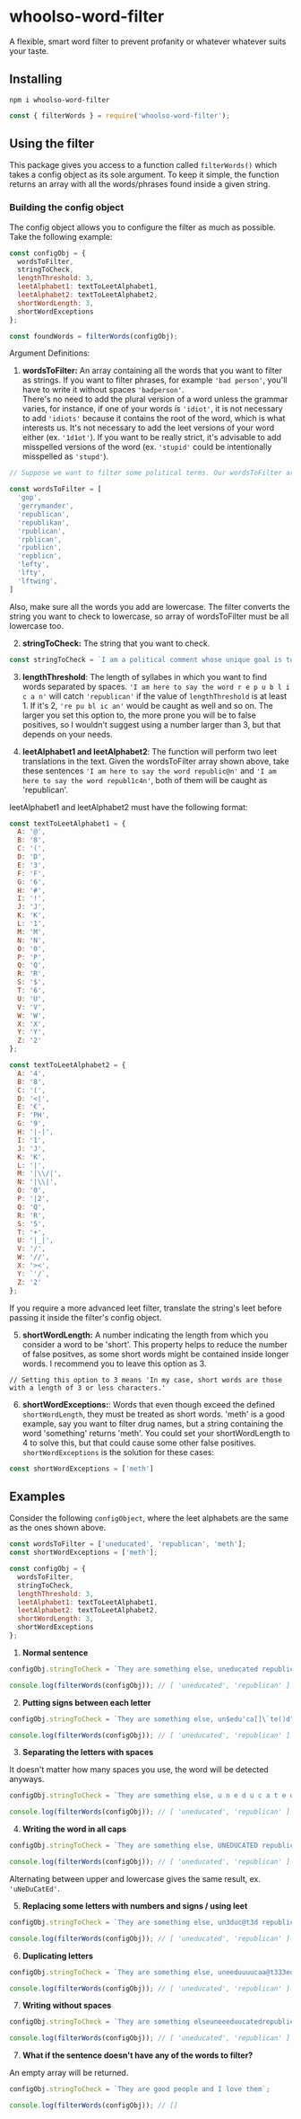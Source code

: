 # whoolso-word-filter
A flexible, smart word filter to prevent profanity or whatever whatever suits your taste.

## Installing

``npm i whoolso-word-filter``

```js
const { filterWords } = require('whoolso-word-filter');
```

## Using the filter

This package gives you access to a function called `filterWords()` which takes a config object as its sole argument. To keep it simple, the function returns an array with all
the words/phrases found inside a given string.

### Building the config object

The config object allows you to configure the filter as much as possible. Take the following example:

``` javascript
const configObj = {
  wordsToFilter,
  stringToCheck,
  lengthThreshold: 3,
  leetAlphabet1: textToLeetAlphabet1,
  leetAlphabet2: textToLeetAlphabet2,
  shortWordLength: 3,
  shortWordExceptions
};

const foundWords = filterWords(configObj);
```
Argument Definitions:

1. **wordsToFilter:** An array containing all the words that you want to filter as strings. If you want to filter phrases, for example `'bad person'`, you'll have to 
write it without spaces `'badperson'`.    
There's no need to add the plural version of a word unless the grammar varies, for instance, if one of your words is `'idiot'`, it
is not necessary to add `'idiots'` because it contains the root of the word, which is what interests us. It's not necessary to add the leet versions 
of your word either (ex. `'1d1ot'`). If you want to be really strict, it's advisable to add misspelled versions of the word (ex. `'stupid'` could be 
intentionally misspelled as `'stupd'`).

``` javascript
// Suppose we want to filter some political terms. Our wordsToFilter array could be something like this:

const wordsToFilter = [
  'gop',
  'gerrymander',
  'republican',
  'republikan',
  'rpublican',
  'rpblican',
  'rpublicn',
  'repblicn',
  'lefty',
  'lfty',
  'lftwing',
]
```

Also, make sure all the words you add are lowercase. The filter converts the string you want to check to lowercase, so array of wordsToFilter must be all lowercase too.

2. **stringToCheck:** The string that you want to check.

``` js
const stringToCheck = `I am a political comment whose unique goal is to say the word republican.`;
```

3. **lengthThreshold**: The length of syllabes in which you want to find words separated by spaces. `'I am here to say the word r e p u b l i c a n'` will catch 
`'republican'` if the value of `lengthThreshold` is at least 1. If it's 2, `'re pu bl ic an'` would be caught as well and so on. The larger you set this option to, the more 
prone you will be to false positives, so I wouldn't suggest using a number larger than 3, but that depends on your needs.

4. **leetAlphabet1 and leetAlphabet2**: The function will perform two leet translations in the text. Given the wordsToFilter array shown above, take these
sentences `'I am here to say the word republic@n'` and `'I am here to say the word republ1c4n'`, both of them will be caught as 'republican'.

leetAlphabet1 and leetAlphabet2 must have the following format:

``` js
const textToLeetAlphabet1 = {
  A: '@',
  B: '8',
  C: '(',
  D: 'D',
  E: '3',
  F: 'F',
  G: '6',
  H: '#',
  I: '!',
  J: 'J',
  K: 'K',
  L: '1',
  M: 'M',
  N: 'N',
  O: '0',
  P: 'P',
  Q: 'Q',
  R: 'R',
  S: '$',
  T: '6',
  U: 'U',
  V: 'V',
  W: 'W',
  X: 'X',
  Y: 'Y',
  Z: '2'
};

const textToLeetAlphabet2 = {
  A: '4',
  B: '8',
  C: '(',
  D: '<|',
  E: '€',
  F: 'PH',
  G: '9',
  H: '|-|',
  I: '1',
  J: 'J',
  K: 'K',
  L: '|',
  M: '|\\/|',
  N: '|\\|',
  O: '0',
  P: '|2',
  Q: 'Q',
  R: 'R',
  S: '5',
  T: '+',
  U: '|_|',
  V: '/',
  W: '//',
  X: '><',
  Y: `'/`,
  Z: '2'
};
```

If you require a more advanced leet filter, translate the string's leet before passing it inside the filter's config object.

5. **shortWordLength:** A number indicating the length from which you consider a word to be 'short'. This property helps to reduce the number of false positves, as some 
short words might be contained inside longer words. I recommend you to leave this option as 3.

`// Setting this option to 3 means 'In my case, short words are those with a length of 3 or less characters.'`

6. **shortWordExceptions:**: Words that even though exceed the defined `shortWordLength`, they must be treated as short words. 'meth' is a good example, say you want to
filter drug names, but a string containing the word 'something' returns 'meth'. You could set your shortWordLength to 4 to solve this, but that could cause some other 
false positives. `shortWordExceptions` is the solution for these cases:

``` js
const shortWordExceptions = ['meth']

```

## Examples

Consider the following `configObject`, where the leet alphabets are the same as the ones shown above.

``` js
const wordsToFilter = ['uneducated', 'republican', 'meth'];
const shortWordExceptions = ['meth'];

const configObj = {
  wordsToFilter,
  stringToCheck,
  lengthThreshold: 3,
  leetAlphabet1: textToLeetAlphabet1,
  leetAlphabet2: textToLeetAlphabet2,
  shortWordLength: 3,
  shortWordExceptions
};
```

1. **Normal sentence**

``` js
configObj.stringToCheck = `They are something else, uneducated republicans`;

console.log(filterWords(configObj)); // [ 'uneducated', 'republican' ]
```

2. **Putting signs between each letter**

``` js
configObj.stringToCheck = `They are something else, un$edu'ca[]\`te()d" republicans`;

console.log(filterWords(configObj)); // [ 'uneducated', 'republican' ]
```

3. **Separating the letters with spaces**

It doesn't matter how many spaces you use, the word will be detected anyways.

``` js
configObj.stringToCheck = `They are something else, u n e d u c a t e d republicans`;

console.log(filterWords(configObj)); // [ 'uneducated', 'republican' ]
```

4. **Writing the word in all caps**

``` js
configObj.stringToCheck = `They are something else, UNEDUCATED republicans`;

console.log(filterWords(configObj)); // [ 'uneducated', 'republican' ]
```
Alternating between upper and lowercase gives the same result, ex. `'uNeDuCatEd'`.

5. **Replacing some letters with numbers and signs / using leet**

``` js
configObj.stringToCheck = `They are something else, un3duc@t3d republicans`;

console.log(filterWords(configObj)); // [ 'uneducated', 'republican' ]
```

6. **Duplicating letters**

``` js
configObj.stringToCheck = `They are something else, uneeduuuucaa@t333ed republicans`;

console.log(filterWords(configObj)); // [ 'uneducated', 'republican' ]
```

7. **Writing without spaces**

``` js
configObj.stringToCheck = `They are something elseuneeeduucatedrepublicans`;

console.log(filterWords(configObj)); // [ 'uneducated', 'republican' ]
```


7. **What if the sentence doesn't have any of the words to filter?**

An empty array will be returned.

``` js
configObj.stringToCheck = `They are good people and I love them`;

console.log(filterWords(configObj)); // []
```
